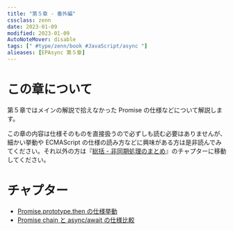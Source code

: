 ```yaml
---
title: "第５章 - 番外編"
cssclass: zenn
date: 2023-01-09
modified: 2023-01-09
AutoNoteMover: disable
tags: [" #type/zenn/book #JavaScript/async "]
alieases: [EPAsync 第５章]
---
```


# この章について

第５章ではメインの解説で拾えなかった Promise の仕様などについて解説します。

この章の内容は仕様そのものを直接扱うので必ずしも読む必要はありませんが、細かい挙動や ECMAScript の仕様の読み方などに興味がある方は是非読んでみてください。それ以外の方は『[総括 - 非同期処理のまとめ](y-epasync-conclusion)』のチャプターに移動してください。

# チャプター

- [Promise.prototype.then の仕様挙動](m-epasync-promise-prototype-then)
- [Promise chain と async/await の仕様比較](n-epasync-promise-spec-compare)

